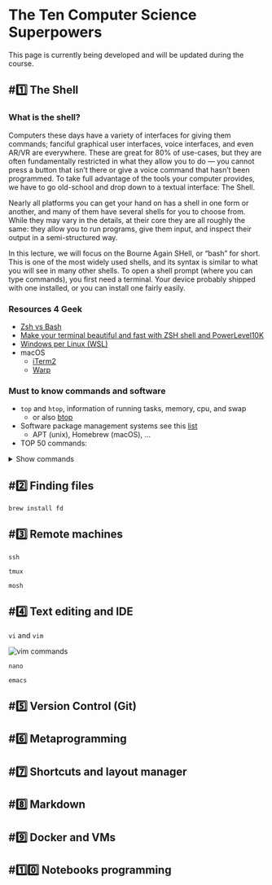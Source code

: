 # The Ten Computer Science Superpowers 
This page is currently being developed and will be updated during the course.

## \#1️⃣ The Shell

### What is the shell?

Computers these days have a variety of interfaces for giving them commands; fanciful graphical user interfaces, voice interfaces, and even AR/VR are everywhere. These are great for 80% of use-cases, but they are often fundamentally restricted in what they allow you to do — you cannot press a button that isn’t there or give a voice command that hasn’t been programmed. To take full advantage of the tools your computer provides, we have to go old-school and drop down to a textual interface: The Shell.

Nearly all platforms you can get your hand on has a shell in one form or another, and many of them have several shells for you to choose from. While they may vary in the details, at their core they are all roughly the same: they allow you to run programs, give them input, and inspect their output in a semi-structured way.

In this lecture, we will focus on the Bourne Again SHell, or “bash” for short. This is one of the most widely used shells, and its syntax is similar to what you will see in many other shells. To open a shell prompt (where you can type commands), you first need a terminal. Your device probably shipped with one installed, or you can install one fairly easily.

### Resources 4 Geek
- [Zsh vs Bash](https://www.geeksforgeeks.org/bash-scripting-difference-between-zsh-and-bash/)
- [Make your terminal beautiful and fast with ZSH shell and PowerLevel10K](https://medium.com/@shivam1/make-your-terminal-beautiful-and-fast-with-zsh-shell-and-powerlevel10k-6484461c6efb)
- [Windows per Linux (WSL) ](https://learn.microsoft.com/it-it/windows/wsl/)
- macOS
  - [iTerm2](https://iterm2.com/)
  - [Warp](https://www.warp.dev/)

### Must to know commands and software

- ```top``` and ```htop```, information of running tasks, memory, cpu, and swap
  - or also [btop](https://github.com/aristocratos/btop)
- Software package management systems see this [list](https://en.wikipedia.org/wiki/List_of_software_package_management_systems)
  - APT (unix), Homebrew (macOS), ...
- TOP 50 commands:
<details><summary>Show commands</summary>

  1.  **ls** - The most frequently used command in Linux to list directories
  2.  **pwd** - Print working directory command in Linux
  3.  **cd** - Linux command to navigate through directories
  4.  **mkdir** - Command used to create directories in Linux
  5.  **mv** - Move or rename files in Linux
  6.  **cp** - Similar usage as mv but for copying files in Linux
  7.  **rm** - Delete files or directories
  8.  **touch** - Create blank/empty files
  9.  **ln** - Create symbolic links (shortcuts) to other files
  10.  **cat** - Display file contents on the terminal
  11.  **clear** - Clear the terminal display
  12.  **echo** - Print any text that follows the command
  13.  **less** - Linux command to display paged outputs in the terminal
  14.  **man** - Access manual pages for all Linux commands
  15.  **uname** - Linux command to get basic information about the OS
  16.  **whoami** - Get the active username
  17.  **tar** - Command to extract and compress files in Linux
  18.  **grep** - Search for a string within an output
  19.  **head** - Return the specified number of lines from the top
  20.  **tail** - Return the specified number of lines from the bottom
  21.  **diff** - Find the difference between two files
  22.  **cmp** - Allows you to check if two files are identical
  23.  **comm** - Combines the functionality of diff and cmp
  24.  **sort** - Linux command to sort the content of a file while outputting
  25.  **export** - Export environment variables in Linux
  26.  **zip** - Zip files in Linux
  27.  **unzip** - Unzip files in Linux
  28.  **ssh** - Secure Shell command in Linux
  29.  **service** - Linux command to start and stop services
  30.  **ps** - Display active processes
  31.  **kill and killall** - Kill active processes by process ID or name
  32.  **df** - Display disk filesystem information
  33.  **mount** - Mount file systems in Linux
  34.  **chmod** - Command to change file permissions
  35.  **chown** - Command for granting ownership of files or folders
  36.  **ifconfig** - Display network interfaces and IP addresses
  37.  **traceroute** - Trace all the network hops to reach the destination
  38.  **wget** - Direct download files from the internet
  39.  **ufw** - Firewall command
  40.  **iptables** - Base firewall for all other firewall utilities to interface with
  41.  **apt, pacman, yum, rpm** - Package managers depending on the distro
  42.  **sudo** - Command to escalate privileges in Linux
  43.  **cal** - View a command-line calendar
  44.  **alias -** Create custom shortcuts for your regularly used commands
  45.  **dd** - Majorly used for creating bootable USB sticks
  46.  **whereis** - Locate the binary, source, and manual pages for a command
  47.  **whatis** - Find what a command is used for
  48.  **top** - View active processes live with their system usage
  49.  **useradd and usermod** - Add new user or change existing users data
  50.  **passwd** - Create or update passwords for existing users
</details>

## \#2️⃣ Finding files
```brew install fd```

## \#3️⃣ Remote machines

```ssh```

```tmux```

```mosh```
## \#4️⃣ Text editing and IDE
```vi``` and ```vim```

![vim commands](data/vim.png)

```nano```

```emacs```

## \#5️⃣ Version Control (Git)

## \#6️⃣ Metaprogramming

## \#7️⃣ Shortcuts and layout manager

## \#8️⃣ Markdown

## \#9️⃣ Docker and VMs

## \#1️⃣0️⃣ Notebooks programming

